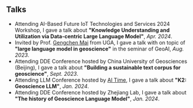 ## Talks

<!-- <h4 style="margin:0 10px 0;">Teaching Assistant</h4> -->

<ul style="margin:0 0 5px;">
    <li>Attending AI-Based Future IoT Technologies and Services 2024 Workshop, I gave a talk about <b>"Knowledge Understanding and Utilization via Data-centric Large Language Model"</b>, <em>Apr. 2024</em>.</li>
    <li>Invited by Prof. <a href="https://gengchenmai.github.io/">Gengchen Mai</a> from UGA, I gave a talk with on topic of <b>"large language model in geoscience"</b> in the seminar of GeoAI, <em>Aug. 2023</em>.</li>
    <li>Attending DDE Conference hosted by China University of Geosciences (Beijing), I gave a talk about <b>"Building a sustainable text corpus for geoscience"</b>, <em>Sept. 2023</em>.</li>
    <li>Attending LLM Conference hosted by <a href="https://mp.weixin.qq.com/s/CGPTOFAVzh-SqduJIIFbrw">AI Time</a>, I gave a talk about <b>"K2: Geoscience LLM"</b>, <em>Jan. 2024</em>.</li>
    <li>Attending DDE Conference hosted by Zhejiang Lab, I gave a talk about <b>"The history of Geoscience Language Model"</b>, <em>Jan. 2024</em>.</li>
</ul>  